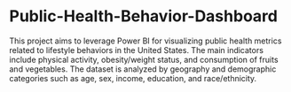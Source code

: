 # Public-Health-Behavior-Dashboard
This project aims to leverage Power BI for visualizing public health metrics related to lifestyle behaviors in the United States. The main indicators include physical activity, obesity/weight status, and consumption of fruits and vegetables. The dataset is analyzed by geography and demographic categories such as age, sex, income, education, and race/ethnicity.
